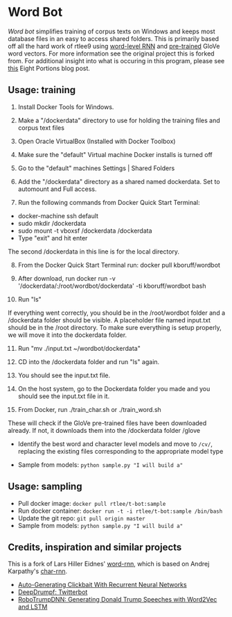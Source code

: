 # Word Bot
_Word bot_ simplifies training of corpus texts on Windows and keeps most database files in an easy to access shared folders. This is primarily based off all the hard work of rtlee9 using [word-level RNN](https://github.com/larspars/word-rnn) and [pre-trained](http://nlp.stanford.edu/projects/glove/) GloVe  word vectors. For more information see the original project this is forked from. For additional insight into what is occuring in this program, please see [this](https://eightportions.com/2016-11-03-Trump-bot/) Eight Portions blog post.


## Usage: training

1. Install Docker Tools for Windows.
2. Make a "/dockerdata" directory to use for holding the training files and corpus text files
3. Open Oracle VirtualBox (Installed with Docker Toolbox)
4. Make sure the "default" Virtual machine Docker installs is turned off
5. Go to the "default" machines Settings | Shared Folders
6. Add the "/dockerdata" directory as a shared named dockerdata. Set to automount and Full access.

7. Run the following commands from Docker Quick Start Terminal:

* docker-machine ssh default
* sudo mkdir /dockerdata
* sudo mount -t vboxsf /dockerdata /dockerdata
* Type "exit" and hit enter

The second /dockerdata in this line is for the local directory.

8. From the Docker Quick Start Terminal run: docker pull kboruff/wordbot
9. After download, run docker run -v '/dockerdata/:/root/wordbot/dockerdata' -ti kboruff/wordbot bash

10. Run "ls"

If everything went correctly, you should be in the /root/wordbot folder and a /dockerdata folder should be visible. A placeholder file named input.txt should be in the /root directory. To make sure everything is setup properly, we will move it into the dockerdata folder.

11. Run "mv ./input.txt ~/wordbot/dockerdata"

11. CD into the /dockerdata folder and run "ls" again.

12. You should see the input.txt file.

13. On the host system, go to the Dockerdata folder you made and you should see the input.txt file in it.

14. From Docker, run ./train_char.sh or ./train_word.sh

These will check if the GloVe pre-trained files have been downloaded already. If not, it downloads them into the /dockerdata folder /glove

* Identify the best word and character level models and move to `/cv/`, replacing the existing files corresponding to the appropriate model type

* Sample from models: `python sample.py "I will build a"`


## Usage: sampling


* Pull docker image: `docker pull rtlee/t-bot:sample`
* Run docker container: `docker run -t -i rtlee/t-bot:sample /bin/bash`
* Update the git repo: `git pull origin master`
* Sample from models: `python sample.py "I will build a"`



## Credits, inspiration and similar projects
This is a fork of Lars Hiller Eidnes' [word-rnn](https://github.com/larspars/word-rnn), which is based on Andrej Karpathy's [char-rnn](https://github.com/karpathy/char-rnn).

* [Auto-Generating Clickbait With Recurrent Neural Networks](https://larseidnes.com/2015/10/13/auto-generating-clickbait-with-recurrent-neural-networks/)
* [DeepDrumpf: Twitterbot](https://www.csail.mit.edu/deepdrumpf)
* [RoboTrumpDNN: Generating Donald Trump Speeches with Word2Vec and LSTM](https://github.com/ppramesi/RoboTrumpDNN)
